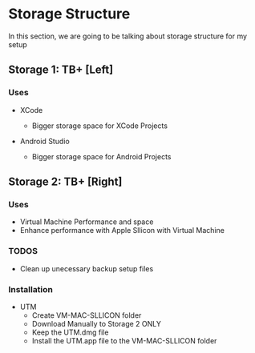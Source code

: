 # Storage Structure


In this section, we are going to be talking about storage structure for my setup




## Storage 1: TB+ [Left]

### Uses

- XCode
	- Bigger storage space for XCode Projects

- Android Studio 
	- Bigger storage space for Android Projects





## Storage 2: TB+ [Right]

### Uses

- Virtual Machine Performance and space
- Enhance performance with Apple Sllicon with Virtual Machine



### TODOS

- Clean up unecessary backup setup files


### Installation


- UTM
	- Create VM-MAC-SLLICON folder
	- Download Manually to Storage 2 ONLY
	- Keep the UTM.dmg file
	- Install the UTM.app file to the VM-MAC-SLLICON folder 
